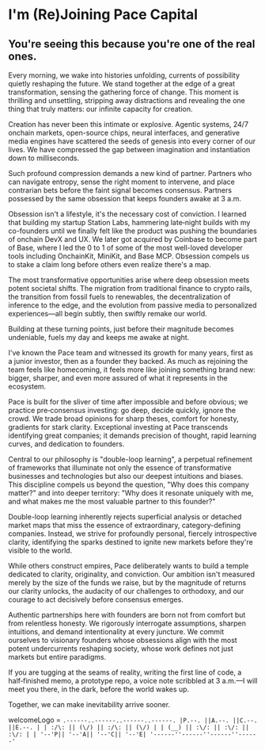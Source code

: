 # I'm (Re)Joining Pace Capital

## You're seeing this because you're one of the real ones. 

Every morning, we wake into histories unfolding, currents of possibility quietly reshaping the future. We stand together at the edge of a great transformation, sensing the gathering force of change. This moment is thrilling and unsettling, stripping away distractions and revealing the one thing that truly matters: our infinite capacity for creation.

Creation has never been this intimate or explosive. Agentic systems, 24/7 onchain markets, open-source chips, neural interfaces, and generative media engines have scattered the seeds of genesis into every corner of our lives. We have compressed the gap between imagination and instantiation down to milliseconds.

Such profound compression demands a new kind of partner. Partners who can navigate entropy, sense the right moment to intervene, and place contrarian bets before the faint signal becomes consensus. Partners possessed by the same obsession that keeps founders awake at 3 a.m.

Obsession isn't a lifestyle, it's the necessary cost of conviction. I learned that building my startup Station Labs, hammering late‑night builds with my co-founders until we finally felt like the product was pushing the boundaries of onchain DevX and UX. We later got acquired by Coinbase to become part of Base, where I led the 0 to 1 of some of the most well-loved developer tools including OnchainKit, MiniKit, and Base MCP. Obsession compels us to stake a claim long before others even realize there's a map.

The most transformative opportunities arise where deep obsession meets potent societal shifts. The migration from traditional finance to crypto rails, the transition from fossil fuels to renewables, the decentralization of inference to the edge, and the evolution from passive media to personalized experiences—all begin subtly, then swiftly remake our world.

Building at these turning points, just before their magnitude becomes undeniable, fuels my day and keeps me awake at night.

I've known the Pace team and witnessed its growth for many years, first as a junior investor, then as a founder they backed. As much as rejoining the team feels like homecoming, it feels more like joining something brand new: bigger, sharper, and even more assured of what it represents in the ecosystem.

Pace is built for the sliver of time after impossible and before obvious; we practice pre‑consensus investing: go deep, decide quickly, ignore the crowd. We trade broad opinions for sharp theses, comfort for honesty, gradients for stark clarity. Exceptional investing at Pace transcends identifying great companies; it demands precision of thought, rapid learning curves, and dedication to founders.

Central to our philosophy is "double-loop learning", a perpetual refinement of frameworks that illuminate not only the essence of transformative businesses and technologies but also our deepest intuitions and biases. This discipline compels us beyond the question, "Why does this company matter?" and into deeper territory: "Why does it resonate uniquely with me, and what makes me the most valuable partner to this founder?"

Double-loop learning inherently rejects superficial analysis or detached market maps that miss the essence of extraordinary, category-defining companies. Instead, we strive for profoundly personal, fiercely introspective clarity, identifying the sparks destined to ignite new markets before they're visible to the world.

While others construct empires, Pace deliberately wants to build a temple dedicated to clarity, originality, and conviction. Our ambition isn't measured merely by the size of the funds we raise, but by the magnitude of returns our clarity unlocks, the audacity of our challenges to orthodoxy, and our courage to act decisively before consensus emerges.

Authentic partnerships here with founders are born not from comfort but from relentless honesty. We rigorously interrogate assumptions, sharpen intuitions, and demand intentionality at every juncture. We commit ourselves to visionary founders whose obsessions align with the most potent undercurrents reshaping society, whose work defines not just markets but entire paradigms.

If you are tugging at the seams of reality, writing the first line of code, a half‑finished memo, a prototype repo, a voice note scribbled at 3 a.m.—I will meet you there, in the dark, before the world wakes up. 

Together, we can make inevitability arrive sooner. 

welcomeLogo = `
.------..------..------..------.
|P.--. ||A.--. ||C.--. ||E.--. |
| :/\: || (\/) || :/\: || (\/) |
| (__) || :\/: || :\/: || :\/: |
| '--'P|| '--'A|| '--'C|| '--'E|
'------''------''------''------'
` 